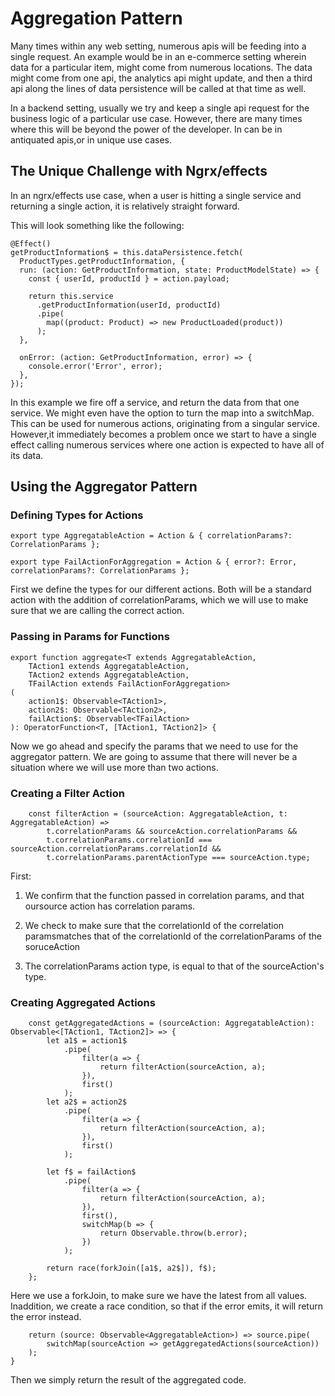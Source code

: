  Aggregation Pattern 
====================

Many times within any web setting, numerous apis will be feeding into a
single request. An example would be in an e-commerce setting wherein
data for a particular item, might come from numerous locations. The data
might come from one api, the analytics api might update, and then a
third api along the lines of data persistence will be called at that
time as well.

In a backend setting, usually we try and keep a single api request for
the business logic of a particular use case. However, there are many
times where this will be beyond the power of the developer. In can be in
antiquated apis,or in unique use cases.

 The Unique Challenge with Ngrx/effects
--------------------------------------

In an ngrx/effects use case, when a user is hitting a single service and
returning a single action, it is relatively straight forward.

This will look something like the following:

    @Effect()
    getProductInformation$ = this.dataPersistence.fetch(
      ProductTypes.getProductInformation, {
      run: (action: GetProductInformation, state: ProductModelState) => {
        const { userId, productId } = action.payload;

        return this.service
          .getProductInformation(userId, productId)
          .pipe(
            map((product: Product) => new ProductLoaded(product))
          );
      },

      onError: (action: GetProductInformation, error) => {
        console.error('Error', error);
      },
    });

In this example we fire off a service, and return the data from that one
service. We might even have the option to turn the map into a switchMap.
This can be used for numerous actions, originating from a singular
service. However,it immediately becomes a problem once we start to have
a single effect calling numerous services where one action is expected
to have all of its data.

Using the Aggregator Pattern
----------------------------

### Defining Types for Actions

    export type AggregatableAction = Action & { correlationParams?: CorrelationParams };

    export type FailActionForAggregation = Action & { error?: Error, correlationParams?: CorrelationParams };

First we define the types for our different actions. Both will be a
standard action with the addition of correlationParams, which we will
use to make sure that we are calling the correct action.

### Passing in Params for Functions

    export function aggregate<T extends AggregatableAction,
        TAction1 extends AggregatableAction,
        TAction2 extends AggregatableAction,
        TFailAction extends FailActionForAggregation>
    (
        action1$: Observable<TAction1>,
        action2$: Observable<TAction2>,
        failAction$: Observable<TFailAction>
    ): OperatorFunction<T, [TAction1, TAction2]> {

Now we go ahead and specify the params that we need to use for the
aggregator pattern. We are going to assume that there will never be a
situation where we will use more than two actions.

###  Creating a Filter Action 

        const filterAction = (sourceAction: AggregatableAction, t: AggregatableAction) =>
            t.correlationParams && sourceAction.correlationParams &&
            t.correlationParams.correlationId === sourceAction.correlationParams.correlationId &&
            t.correlationParams.parentActionType === sourceAction.type;

First:

1.  We confirm that the function passed in correlation params, and that
    oursource action has correlation params.

2.  We check to make sure that the correlationId of the correlation
    paramsmatches that of the correlationId of the correlationParams of
    the soruceAction

3.  The correlationParams action type, is equal to that of the
    sourceAction's type.

###  Creating Aggregated Actions 


        const getAggregatedActions = (sourceAction: AggregatableAction): Observable<[TAction1, TAction2]> => {
            let a1$ = action1$
                .pipe(
                    filter(a => {
                        return filterAction(sourceAction, a);
                    }),
                    first()
                );
            let a2$ = action2$
                .pipe(
                    filter(a => {
                        return filterAction(sourceAction, a);
                    }),
                    first()
                );

            let f$ = failAction$
                .pipe(
                    filter(a => {
                        return filterAction(sourceAction, a);
                    }),
                    first(),
                    switchMap(b => {
                        return Observable.throw(b.error);
                    })
                );

            return race(forkJoin([a1$, a2$]), f$);
        };

Here we use a forkJoin, to make sure we have the latest from all values.
Inaddition, we create a race condition, so that if the error emits, it
will return the error instead.

        return (source: Observable<AggregatableAction>) => source.pipe(
            switchMap(sourceAction => getAggregatedActions(sourceAction))
        );
    }

Then we simply return the result of the aggregated code.

